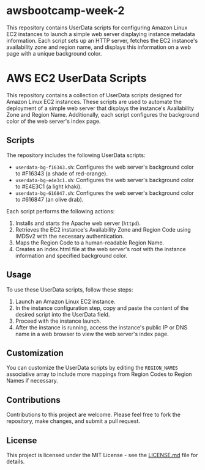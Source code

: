 # awsbootcamp-week-2
This repository contains UserData scripts for configuring Amazon Linux EC2 instances to launch a simple web server displaying instance metadata information. Each script sets up an HTTP server, fetches the EC2 instance's availability zone and region name, and displays this information on a web page with a unique background color.

# AWS EC2 UserData Scripts

This repository contains a collection of UserData scripts designed for Amazon Linux EC2 instances. These scripts are used to automate the deployment of a simple web server that displays the instance's Availability Zone and Region Name. Additionally, each script configures the background color of the web server's index page.

## Scripts

The repository includes the following UserData scripts:

- `userdata-bg-f16343.sh`: Configures the web server's background color to #F16343 (a shade of red-orange).
- `userdata-bg-e4e3c1.sh`: Configures the web server's background color to #E4E3C1 (a light khaki).
- `userdata-bg-616847.sh`: Configures the web server's background color to #616847 (an olive drab).

Each script performs the following actions:

1. Installs and starts the Apache web server (`httpd`).
2. Retrieves the EC2 instance's Availability Zone and Region Code using IMDSv2 with the necessary authentication.
3. Maps the Region Code to a human-readable Region Name.
4. Creates an index.html file at the web server's root with the instance information and specified background color.

## Usage

To use these UserData scripts, follow these steps:

1. Launch an Amazon Linux EC2 instance.
2. In the instance configuration step, copy and paste the content of the desired script into the UserData field.
3. Proceed with the instance launch.
4. After the instance is running, access the instance's public IP or DNS name in a web browser to view the web server's index page.

## Customization

You can customize the UserData scripts by editing the `REGION_NAMES` associative array to include more mappings from Region Codes to Region Names if necessary.

## Contributions

Contributions to this project are welcome. Please feel free to fork the repository, make changes, and submit a pull request.

## License

This project is licensed under the MIT License - see the [LICENSE.md](LICENSE.md) file for details.
